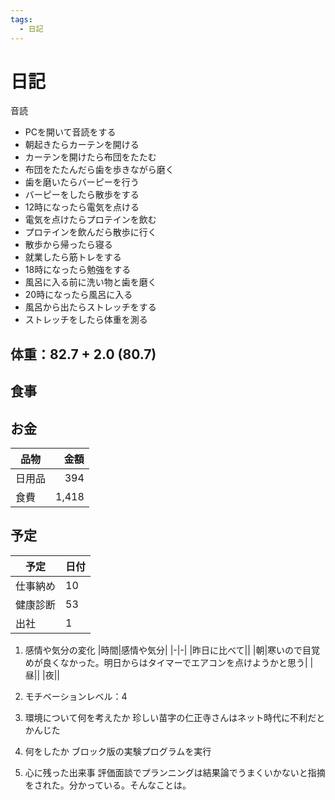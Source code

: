 ```yaml
---
tags:
  - 日記
---
```



# 日記

音読

* PCを開いて音読をする
* 朝起きたらカーテンを開ける
* カーテンを開けたら布団をたたむ
* 布団をたたんだら歯を歩きながら磨く
* 歯を磨いたらバーピーを行う
* バーピーをしたら散歩をする
* 12時になったら電気を点ける
* 電気を点けたらプロテインを飲む
* プロテインを飲んだら散歩に行く
* 散歩から帰ったら寝る
* 就業したら筋トレをする
* 18時になったら勉強をする
* 風呂に入る前に洗い物と歯を磨く
* 20時になったら風呂に入る
* 風呂から出たらストレッチをする
* ストレッチをしたら体重を測る

## 体重：82.7 + 2.0 (80.7)

## 食事

## お金

|品物|金額|
| - | -: |
|日用品|394|
|食費|1,418|

## 予定

|予定|日付|
| - | - |
|仕事納め|10|
|健康診断|53|
|出社|1|

1. 感情や気分の変化
   |時間|感情や気分|
   |-|-|
   |昨日に比べて||
   |朝|寒いので目覚めが良くなかった。明日からはタイマーでエアコンを点けようかと思う|
   |昼||
   |夜||

2. モチベーションレベル：4

3. 環境について何を考えたか
  珍しい苗字の仁正寺さんはネット時代に不利だとかんじた
4. 何をしたか
   ブロック版の実験プログラムを実行
5. 心に残った出来事
   評価面談でプランニングは結果論でうまくいかないと指摘をされた。分かっている。そんなことは。
